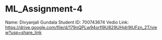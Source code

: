 # ML_Assignment-4
Name: Divyanjali Gundala
Student ID: 700743674
Vedio Link: https://drive.google.com/file/d/179nQPLw94orfl9U829UHjdr9lUFzn_2T/view?usp=share_link

